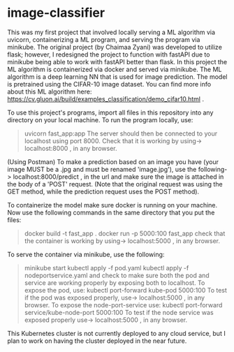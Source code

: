 # image-classifier

This was my first project that involved locally serving a ML algorithm via uvicorn, containerizing a ML program, and serving the program via minikube. The original project (by Chaimaa Zyani) was developed to utilize flask; however, I redesigned the project to function with fastAPI due to minikube being able to work with fastAPI better than flask. In this project the ML algorithm is containerized via docker and served via minikube. The ML algorithm is a deep learning NN that is used for image prediction. The model is pretrained using the CIFAR-10 image dataset. You can find more info about this ML algorithm here: https://cv.gluon.ai/build/examples_classification/demo_cifar10.html .

To use this project's programs, import all files in this repository into any directory on your local machine. To run the program locally, use:
> uvicorn fast_app:app
The server should then be connected to your localhost using port 8000. Check that it is working by using-> localhost:8000 , in any browser.

(Using Postman) To make a prediction based on an image you have (your image MUST be a .jpg and must be renamed 'image.jpg'), use the following-> localhost:8000/predict , in the url and make sure the image is attached in the body of a 'POST' request. (Note that the original request was using the GET method, while the prediction request uses the POST method). 

To containerize the model make sure docker is running on your machine. Now use the following commands in the same directory that you put the files:
> docker build -t fast_app .
> docker run -p 5000:100 fast_app
check that the container is working by using-> localhost:5000 , in any browser. 

To serve the container via minikube, use the following:
> minikube start
> kubectl apply -f pod.yaml
> kubectl apply -f nodeportservice.yaml
and check to make sure both the pod and service are working properly by exposing both to localhost. To expose the pod, use:
> kubectl port-forward kube-pod 5000:100
To test if the pod was exposed properly, use-> localhost:5000 , in any browser. To expose the node-port-service use:
> kubectl port-forward service/kube-node-port 5000:100
To test if the node service was exposed properly use-> localhost:5000 , in any browser.

This Kubernetes cluster is not currently deployed to any cloud service, but I plan to work on having the cluster deployed in the near future.


